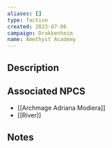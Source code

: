 ```yaml
---
aliases: []
type: faction
created: 2023-07-06
campaign: Drakkenheim
name: Amethyst Academy
---
```


## Description


## Associated NPCS

<!-- QueryToSerialize: LIST FROM "DND - Drakkenheim/NPCS" WHERE faction = "Amethyst Academy" -->
<!-- SerializedQuery: LIST FROM "DND - Drakkenheim/NPCS" WHERE faction = "Amethyst Academy" -->
- [[Archmage Adriana Modiera]]
- [[River]]
<!-- SerializedQuery END -->

## Notes
